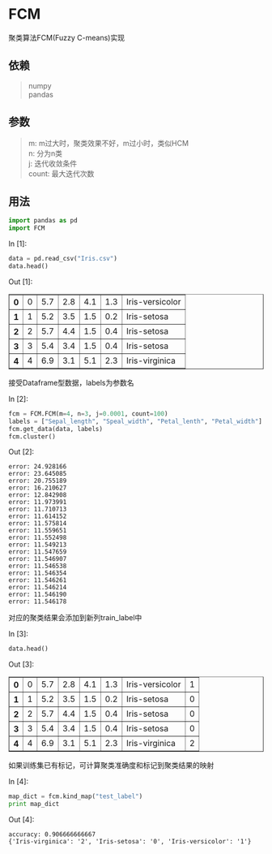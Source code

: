 ﻿# FCM

聚类算法FCM(Fuzzy C-means)实现

## 依赖
>numpy\
pandas

## 参数

>m: m过大时，聚类效果不好，m过小时，类似HCM\
n: 分为n类\
j: 迭代收敛条件\
count: 最大迭代次数

## 用法



```python
import pandas as pd
import FCM
```

In [1]:
```python
data = pd.read_csv("Iris.csv")
data.head()
```
Out [1]:



<div>
<table border="1" class="dataframe">
  <tbody>
    <tr>
      <th>0</th>
      <td>0</td>
      <td>5.7</td>
      <td>2.8</td>
      <td>4.1</td>
      <td>1.3</td>
      <td>Iris-versicolor</td>
    </tr>
    <tr>
      <th>1</th>
      <td>1</td>
      <td>5.2</td>
      <td>3.5</td>
      <td>1.5</td>
      <td>0.2</td>
      <td>Iris-setosa</td>
    </tr>
    <tr>
      <th>2</th>
      <td>2</td>
      <td>5.7</td>
      <td>4.4</td>
      <td>1.5</td>
      <td>0.4</td>
      <td>Iris-setosa</td>
    </tr>
    <tr>
      <th>3</th>
      <td>3</td>
      <td>5.4</td>
      <td>3.4</td>
      <td>1.5</td>
      <td>0.4</td>
      <td>Iris-setosa</td>
    </tr>
    <tr>
      <th>4</th>
      <td>4</td>
      <td>6.9</td>
      <td>3.1</td>
      <td>5.1</td>
      <td>2.3</td>
      <td>Iris-virginica</td>
    </tr>
  </tbody>
</table>
</div>


接受Dataframe型数据，labels为参数名

In [2]:

```python
fcm = FCM.FCM(m=4, n=3, j=0.0001, count=100)
labels = ["Sepal_length", "Speal_width", "Petal_lenth", "Petal_width"]
fcm.get_data(data, labels)
fcm.cluster()
```
Out [2]:

    error: 24.928166
    error: 23.645085
    error: 20.755189
    error: 16.210627
    error: 12.842908
    error: 11.973991
    error: 11.710713
    error: 11.614152
    error: 11.575814
    error: 11.559651
    error: 11.552498
    error: 11.549213
    error: 11.547659
    error: 11.546907
    error: 11.546538
    error: 11.546354
    error: 11.546261
    error: 11.546214
    error: 11.546190
    error: 11.546178
    

对应的聚类结果会添加到新列train_label中

In [3]:

```python
data.head()
```
Out [3]:



<div>
<table border="1" class="dataframe">
  <tbody>
    <tr>
      <th>0</th>
      <td>0</td>
      <td>5.7</td>
      <td>2.8</td>
      <td>4.1</td>
      <td>1.3</td>
      <td>Iris-versicolor</td>
      <td>1</td>
    </tr>
    <tr>
      <th>1</th>
      <td>1</td>
      <td>5.2</td>
      <td>3.5</td>
      <td>1.5</td>
      <td>0.2</td>
      <td>Iris-setosa</td>
      <td>0</td>
    </tr>
    <tr>
      <th>2</th>
      <td>2</td>
      <td>5.7</td>
      <td>4.4</td>
      <td>1.5</td>
      <td>0.4</td>
      <td>Iris-setosa</td>
      <td>0</td>
    </tr>
    <tr>
      <th>3</th>
      <td>3</td>
      <td>5.4</td>
      <td>3.4</td>
      <td>1.5</td>
      <td>0.4</td>
      <td>Iris-setosa</td>
      <td>0</td>
    </tr>
    <tr>
      <th>4</th>
      <td>4</td>
      <td>6.9</td>
      <td>3.1</td>
      <td>5.1</td>
      <td>2.3</td>
      <td>Iris-virginica</td>
      <td>2</td>
    </tr>
  </tbody>
</table>
</div>



如果训练集已有标记，可计算聚类准确度和标记到聚类结果的映射

In [4]:

```python
map_dict = fcm.kind_map("test_label")
print map_dict
```

Out [4]:

    accuracy: 0.906666666667
    {'Iris-virginica': '2', 'Iris-setosa': '0', 'Iris-versicolor': '1'}


